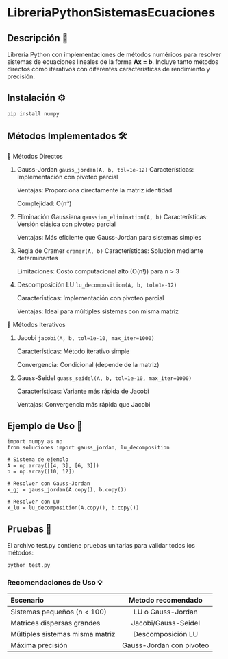# LibreriaPythonSistemasEcuaciones

## Descripción 📄
Librería Python con implementaciones de métodos numéricos para resolver sistemas de ecuaciones lineales de la forma **Ax = b**. Incluye tanto métodos directos como iterativos con diferentes características de rendimiento y precisión.

## Instalación ⚙️
```bash
pip install numpy
```

## Métodos Implementados 🛠️
🔹 Métodos Directos
1. Gauss-Jordan
`gauss_jordan(A, b, tol=1e-12)`
    Características: Implementación con pivoteo parcial

    Ventajas: Proporciona directamente la matriz identidad

    Complejidad: O(n³)

2. Eliminación Gaussiana
`gaussian_elimination(A, b)`
    Características: Versión clásica con pivoteo parcial

    Ventajas: Más eficiente que Gauss-Jordan para sistemas simples


3. Regla de Cramer
`cramer(A, b)`
    Características: Solución mediante determinantes

    Limitaciones: Costo computacional alto (O(n!)) para n > 3


4. Descomposición LU
`lu_decomposition(A, b, tol=1e-12)`

    Características: Implementación con pivoteo parcial

    Ventajas: Ideal para múltiples sistemas con misma matriz



🔹 Métodos Iterativos
1. Jacobi
`jacobi(A, b, tol=1e-10, max_iter=1000)`

    Características: Método iterativo simple

    Convergencia: Condicional (depende de la matriz)


2. Gauss-Seidel
`guass_seidel(A, b, tol=1e-10, max_iter=1000)`

    Características: Variante más rápida de Jacobi

    Ventajas: Convergencia más rápida que Jacobi


## Ejemplo de Uso 🚀

```
import numpy as np
from soluciones import gauss_jordan, lu_decomposition

# Sistema de ejemplo
A = np.array([[4, 3], [6, 3]])
b = np.array([10, 12])

# Resolver con Gauss-Jordan
x_gj = gauss_jordan(A.copy(), b.copy())

# Resolver con LU
x_lu = lu_decomposition(A.copy(), b.copy())
```

## Pruebas 🧪

El archivo test.py contiene pruebas unitarias para validar todos los métodos:

`python test.py`

### Recomendaciones de Uso 💡

| Escenario                         | Metodo recomendado         |
| :---                              |    :----:                  |
| Sistemas pequeños (n < 100)       | LU o Gauss-Jordan          |
| Matrices dispersas grandes        | Jacobi/Gauss-Seidel        |
| Múltiples sistemas misma matriz   | Descomposición LU          |
| Máxima precisión                  | Gauss-Jordan con pivoteo   |


	
 	
	
